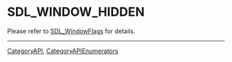# SDL_WINDOW_HIDDEN

Please refer to [SDL_WindowFlags](SDL_WindowFlags) for details.

----
[CategoryAPI](CategoryAPI), [CategoryAPIEnumerators](CategoryAPIEnumerators)

